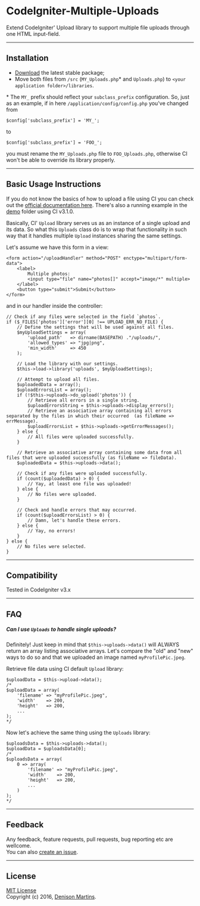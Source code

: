 # CodeIgniter-Multiple-Uploads
Extend CodeIgniter' Upload library to support multiple file uploads through one HTML input-field.

---

## Installation
- [Download](https://github.com/deenison/CodeIgniter-Multiple-Files-Upload/releases) the latest stable package;
- Move both files from `/src` (`MY_Uploads.php`* and `Uploads.php`) to `<your application folder>/libraries`.

\* The `MY_` prefix should reflect your `subclass_prefix` configuration.
So, just as an example, if in here `/application/config/config.php` you've changed from
```
$config['subclass_prefix'] = 'MY_';
```
to
```
$config['subclass_prefix'] = 'FOO_';
```
you must rename the `MY_Uploads.php` file to `FOO_Uploads.php`, otherwise CI won't be able to override its library properly.

---

## Basic Usage Instructions
If you do not know the basics of how to upload a file using CI you can check out the [official documentation here](https://www.codeigniter.com/userguide3/libraries/file_uploading.html). There's also a running example in the [demo](https://github.com/deenison/CodeIgniter-Multiple-Files-Upload/tree/master/demo) folder using CI v3.1.0.

Basically, CI' `Upload` library serves us as an instance of a single upload and its data. So what this `Uploads` class do is to wrap that functionality in such way that it handles multiple `Upload` instances sharing the same settings.

Let's assume we have this form in a view:
```
<form action="/uploadHandler" method="POST" enctype="multipart/form-data">
    <label>
        Multiple photos:
        <input type="file" name="photos[]" accept="image/*" multiple>
    </label>
    <button type="submit">Submit</button>
</form>
```

and in our handler inside the controller:
```
// Check if any files were selected in the field `photos`.
if ($_FILES['photos']['error'][0] !== UPLOAD_ERR_NO_FILE) {
    // Define the settings that will be used against all files.
    $myUploadSettings = array(
        'upload_path'   => dirname(BASEPATH) ."/uploads/",
        'allowed_types' => "jpg|png",
        'min_width'     => 450
    );

    // Load the library with our settings.
    $this->load->library('uploads', $myUploadSettings);

    // Attempt to upload all files.
    $uploadedData = array();
    $uploadErrorsList = array();
    if (!$this->uploads->do_upload('photos')) {
        // Retrieve all errors in a single string.
        $uploadErrorsString = $this->uploads->display_errors();
        // Retrieve an associative array containing all errors separated by the files in which their occurred  (as fileName => errMessage).
        $uploadErrorsList = $this->uploads->getErrorMessages();
    } else {
        // All files were uploaded successfully.
    }

    // Retrieve an associative array containing some data from all files that were uploaded successfully (as fileName => fileData).
    $uploadedData = $this->uploads->data();

    // Check if any files were uploaded successfully.
    if (count($uploadedData) > 0) {
        // Yay, at least one file was uploaded!
    } else {
        // No files were uploaded.
    }

    // Check and handle errors that may occurred.
    if (count($uploadErrorsList) > 0) {
        // Damn, let's handle these errors.
    } else {
        // Yay, no errors!
    }
} else {
    // No files were selected.
}
```

---
## Compatibility
Tested in CodeIgniter v3.x

---
## FAQ
##### Can I use `Uploads` to handle single uploads?

Definitely! Just keep in mind that `$this->uploads->data()` will ALWAYS return an array listing associative arrays.
Let's compare the "old" and "new" ways to do so and that we uploaded an image named `myProfilePic.jpeg`.

Retrieve file data using CI default `Upload` library:
```
$uploadData = $this->upload->data();
/*
$uploadData = array(
    'filename' => "myProfilePic.jpeg",
    'width'    => 200,
    'height'   => 200,
    ...
);
*/
```

Now let's achieve the same thing using the `Uploads` library:
```
$uploadsData = $this->uploads->data();
$uploadData = $uploadsData[0];
/*
$uploadsData = array(
    0 => array(
        'filename' => "myProfilePic.jpeg",
        'width'    => 200,
        'height'   => 200,
        ...
    )
);
*/
```

---
## Feedback
Any feedback, feature requests, pull requests, bug reporting etc are wellcome.\
You can also [create an issue](https://github.com/deenison/CodeIgniter-Multiple-Files-Upload/issues).

---
## License
[MIT License](https://github.com/deenison/CodeIgniter-Multiple-Files-Upload/blob/master/LICENSE)\
Copyright (c) 2016, [Denison Martins](http://denison.me/en).

